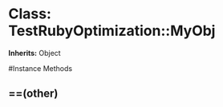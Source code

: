 # Class: TestRubyOptimization::MyObj
**Inherits:** Object
    




#Instance Methods
## ==(other) [](#method-i-==)

